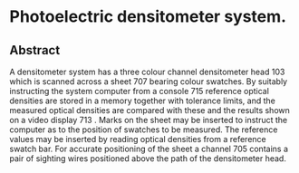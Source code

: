 # Photoelectric densitometer system.

## Abstract
A densitometer system has a three colour channel densitometer head 103 which is scanned across a sheet 707 bearing colour swatches. By suitably instructing the system computer from a console 715 reference optical densities are stored in a memory together with tolerance limits, and the measured optical densities are compared with these and the results shown on a video display 713 . Marks on the sheet may be inserted to instruct the computer as to the position of swatches to be measured. The reference values may be inserted by reading optical densities from a reference swatch bar. For accurate positioning of the sheet a channel 705 contains a pair of sighting wires positioned above the path of the densitometer head.